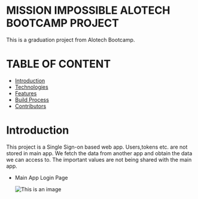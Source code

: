 # MISSION IMPOSSIBLE ALOTECH BOOTCAMP PROJECT

This is a graduation project from Alotech Bootcamp.

# TABLE OF CONTENT

- [Introduction](#introduction)
- [Technologies](#technologies)
- [Features](#features)
- [Build Process](#build-process)
- [Contributors](#contributors)

# Introduction

This project is a Single Sign-on based web app. Users,tokens etc. are not stored in main app. We fetch the data from another app and obtain the data we can access to. The important values are not being shared with the main app.

- Main App Login Page

  ![This is an image](https://i.hizliresim.com/5fn7ihx.PNG)
